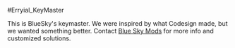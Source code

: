 #Erryial_KeyMaster


This is BlueSky's keymaster. We were inspired by what Codesign made, but we wanted something better. Contact [Blue Sky Mods](https://github.com/Blue-Sky-Mods) for more info and customized solutions.